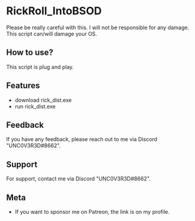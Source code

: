 
# RickRoll_IntoBSOD
Please be really careful with this. I will not be responsible for any damage. This script can/will damage your OS.

## How to use?

This script is plug and play.


## Features

- download rick_dist.exe
- run rick_dist.exe


## Feedback

If you have any feedback, please reach out to me via Discord "UNC0V3R3D#8662".






## Support

For support, contact me via  Discord "UNC0V3R3D#8662".


## Meta


- If you want to sponsor me on Patreon, the link is on my profile.


